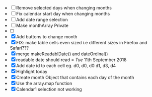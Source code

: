 - [ ] Remove selected days when changing months
- [ ] Fix calendar start day when changing months
- [ ] Add date range selection
- [ ] Make monthArray Private
- [ ] 
- [X] Add buttons to change month
- [x] FIX: make table cells even sized i.e different sizes in Firefox and Safari???
- [x] merge makeReadablDate() and dateOrdinal()
- [x] readable date should read = _Tue_ 11th September 2018
- [x] Add date id to each cell eg. d0, d0, d0 d1, d3, d4 
- [x] Highlight today
- [x] Create month Object that contains each day of the month
- [x] Use the array.map function
- [x] Calendar1 selection not working